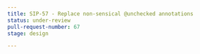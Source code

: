 ```yaml
---
title: SIP-57 - Replace non-sensical @unchecked annotations
status: under-review
pull-request-number: 67
stage: design

---
```

